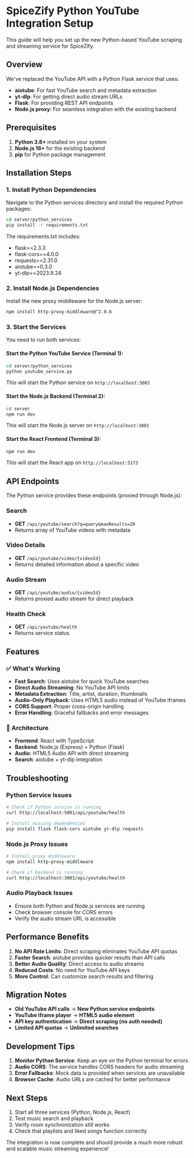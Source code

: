 # SpiceZify Python YouTube Integration Setup

This guide will help you set up the new Python-based YouTube scraping and streaming service for SpiceZify.

## Overview

We've replaced the YouTube API with a Python Flask service that uses:
- **aiotube**: For fast YouTube search and metadata extraction
- **yt-dlp**: For getting direct audio stream URLs
- **Flask**: For providing REST API endpoints
- **Node.js proxy**: For seamless integration with the existing backend

## Prerequisites

1. **Python 3.8+** installed on your system
2. **Node.js 16+** for the existing backend
3. **pip** for Python package management

## Installation Steps

### 1. Install Python Dependencies

Navigate to the Python services directory and install the required Python packages:

```bash
cd server/python_services
pip install -r requirements.txt
```

The requirements.txt includes:
- flask==2.3.3
- flask-cors==4.0.0
- requests==2.31.0
- aiotube==0.3.0
- yt-dlp==2023.9.24

### 2. Install Node.js Dependencies

Install the new proxy middleware for the Node.js server:

```bash
npm install http-proxy-middleware@^2.0.6
```

### 3. Start the Services

You need to run both services:

#### Start the Python YouTube Service (Terminal 1):
```bash
cd server/python_services
python youtube_service.py
```

This will start the Python service on `http://localhost:5001`

#### Start the Node.js Backend (Terminal 2):
```bash
cd server
npm run dev
```

This will start the Node.js server on `http://localhost:3001`

#### Start the React Frontend (Terminal 3):
```bash
npm run dev
```

This will start the React app on `http://localhost:5173`

## API Endpoints

The Python service provides these endpoints (proxied through Node.js):

### Search
- **GET** `/api/youtube/search?q=query&maxResults=20`
- Returns array of YouTube videos with metadata

### Video Details
- **GET** `/api/youtube/video/{videoId}`
- Returns detailed information about a specific video

### Audio Stream
- **GET** `/api/youtube/audio/{videoId}`
- Returns proxied audio stream for direct playback

### Health Check
- **GET** `/api/youtube/health`
- Returns service status

## Features

### ✅ What's Working
- **Fast Search**: Uses aiotube for quick YouTube searches
- **Direct Audio Streaming**: No YouTube API limits
- **Metadata Extraction**: Title, artist, duration, thumbnails
- **Audio-Only Playback**: Uses HTML5 audio instead of YouTube iframes
- **CORS Support**: Proper cross-origin handling
- **Error Handling**: Graceful fallbacks and error messages

### 🔧 Architecture
- **Frontend**: React with TypeScript
- **Backend**: Node.js (Express) + Python (Flask)
- **Audio**: HTML5 Audio API with direct streaming
- **Search**: aiotube + yt-dlp integration

## Troubleshooting

### Python Service Issues
```bash
# Check if Python service is running
curl http://localhost:5001/api/youtube/health

# Install missing dependencies
pip install flask flask-cors aiotube yt-dlp requests
```

### Node.js Proxy Issues
```bash
# Install proxy middleware
npm install http-proxy-middleware

# Check if backend is running
curl http://localhost:3001/api/youtube/health
```

### Audio Playback Issues
- Ensure both Python and Node.js services are running
- Check browser console for CORS errors
- Verify the audio stream URL is accessible

## Performance Benefits

1. **No API Rate Limits**: Direct scraping eliminates YouTube API quotas
2. **Faster Search**: aiotube provides quicker results than API calls
3. **Better Audio Quality**: Direct access to audio streams
4. **Reduced Costs**: No need for YouTube API keys
5. **More Control**: Can customize search results and filtering

## Migration Notes

- **Old YouTube API calls** → **New Python service endpoints**
- **YouTube iframe player** → **HTML5 audio element**
- **API key authentication** → **Direct scraping (no auth needed)**
- **Limited API quotas** → **Unlimited searches**

## Development Tips

1. **Monitor Python Service**: Keep an eye on the Python terminal for errors
2. **Audio CORS**: The service handles CORS headers for audio streaming
3. **Error Fallbacks**: Mock data is provided when services are unavailable
4. **Browser Cache**: Audio URLs are cached for better performance

## Next Steps

1. Start all three services (Python, Node.js, React)
2. Test music search and playback
3. Verify room synchronization still works
4. Check that playlists and liked songs function correctly

The integration is now complete and should provide a much more robust and scalable music streaming experience!